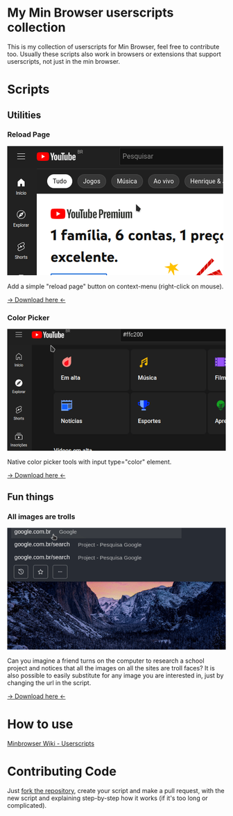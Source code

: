 # My Min Browser userscripts collection

This is my collection of userscripts for Min Browser, feel free to contribute too. Usually these scripts also work in browsers or extensions that support userscripts, not just in the min browser.


# Scripts

## Utilities 

### Reload Page

![Reload Page!](./screenshots/ReloadPage-01.gif)

Add a simple "reload page" button on context-menu (right-click on mouse).

[-> Download here <-](./userscripts/ReloadPage.js)

### Color Picker

![Color Picker!](screenshots/ColorPicker-01.gif)

Native color picker tools with input type="color" element.

[-> Download here <-](./userscripts/ColorPicker.js)


## Fun things

### All images are trolls

![AllImagesAreTrolls!](./screenshots/AllImageAreTrolls.gif)

Can you imagine a friend turns on the computer to research a school project and notices that all the images on all the sites are troll faces? It is also possible to easily substitute for any image you are interested in, just by changing the url in the script.

[-> Download here <-](./userscripts/AllImageAreTrolls.js)



# How to use
[Minbrowser Wiki - Userscripts](https://github.com/minbrowser/min/wiki/userscripts)

# Contributing Code
Just [fork the repository](https://github.com/mblithium/my-min-userscripts-collection/fork), create your script and make a pull request, with the new script and explaining step-by-step how it works (if it's too long or complicated).

